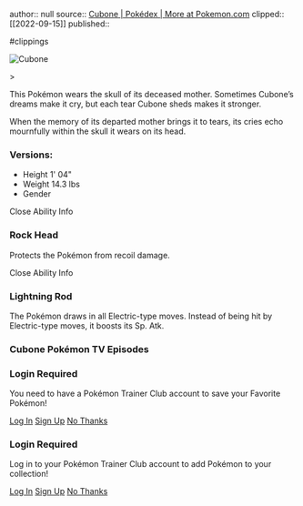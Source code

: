 author:: null
source:: [Cubone | Pokédex | More at Pokemon.com](https://www.pokemon.com/us/pokedex/cubone)
clipped:: [[2022-09-15]]
published:: 

#clippings

![Cubone](https://assets.pokemon.com/assets/cms2/img/pokedex/full/104.png)

\>

This Pokémon wears the skull of its deceased mother. Sometimes Cubone’s dreams make it cry, but each tear Cubone sheds makes it stronger.

When the memory of its departed mother brings it to tears, its cries echo mournfully within the skull it wears on its head.

### Versions:

-   Height 1' 04"
-   Weight 14.3 lbs
-   Gender

Close Ability Info

### Rock Head

Protects the Pokémon from recoil damage.

Close Ability Info

### Lightning Rod

The Pokémon draws in all Electric-type moves. Instead of being hit by Electric-type moves, it boosts its Sp. Atk.

### Cubone Pokémon TV Episodes

### Login Required

You need to have a Pokémon Trainer Club account to save your Favorite Pokémon!

[Log In](https://www.pokemon.com/us/pokemon-trainer-club/login?_rd=/us/pokedex/cubone) [Sign Up](https://www.pokemon.com/us/pokemon-trainer-club/sign-up/) [No Thanks](#)

### Login Required

Log in to your Pokémon Trainer Club account to add Pokémon to your collection!

[Log In](https://www.pokemon.com/us/pokemon-trainer-club/login?_rd=/us/pokedex/cubone) [Sign Up](https://www.pokemon.com/us/pokemon-trainer-club/sign-up/) [No Thanks](#)